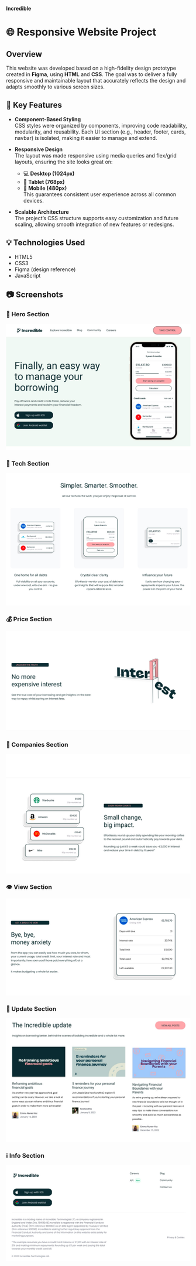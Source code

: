 **Incredible**
# 🌐 Responsive Website Project

## Overview  
This website was developed based on a high-fidelity design prototype created in **Figma**, using **HTML** and **CSS**. The goal was to deliver a fully responsive and maintainable layout that accurately reflects the design and adapts smoothly to various screen sizes.

## 🔧 Key Features  
- **Component-Based Styling**  
  CSS styles were organized by components, improving code readability, modularity, and reusability. Each UI section (e.g., header, footer, cards, navbar) is isolated, making it easier to manage and extend.

- **Responsive Design**  
  The layout was made responsive using media queries and flex/grid layouts, ensuring the site looks great on:
  - 💻 **Desktop (1024px)**  
  - 📱 **Tablet (768px)**  
  - 📲 **Mobile (480px)**  
  This guarantees consistent user experience across all common devices.

- **Scalable Architecture**  
  The project’s CSS structure supports easy customization and future scaling, allowing smooth integration of new features or redesigns.

## 💡 Technologies Used  
- HTML5  
- CSS3  
- Figma (design reference)
- JavaScript

## 📷 Screenshots  

### 🧭 Hero Section  
![Hero Section](https://github.com/NorthDice/Incredible/blob/main/HeroSection.jpg)

### 🧪 Tech Section  
![Tech Section](https://github.com/NorthDice/Incredible/blob/main/TechSection.jpg)

### 💰 Price Section  
![Price Section](https://github.com/NorthDice/Incredible/blob/main/PriceSection.jpg)

### 🏢 Companies Section  
![Companies Section](https://github.com/NorthDice/Incredible/blob/main/CompaniesSection.jpg)

### 👁️ View Section  
![View Section](https://github.com/NorthDice/Incredible/blob/main/ViewSection.jpg)

### 🔄 Update Section  
![Update Section](https://github.com/NorthDice/Incredible/blob/main/UpdateSection.jpg)

### ℹ️ Info Section  
![Info Section](https://github.com/NorthDice/Incredible/blob/main/InfoSection.jpg)


